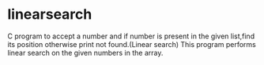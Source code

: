 # linearsearch
C program to accept a number and if number is present in the given list,find its position otherwise print not found.(Linear search)
This program performs linear search on the given numbers in the array.

